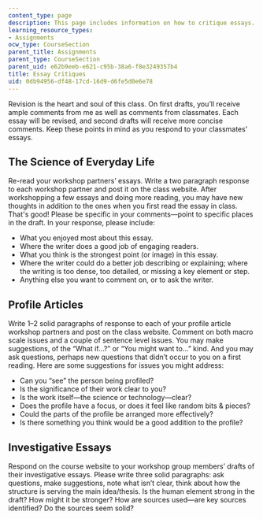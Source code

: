 ```yaml
---
content_type: page
description: This page includes information on how to critique essays.
learning_resource_types:
- Assignments
ocw_type: CourseSection
parent_title: Assignments
parent_type: CourseSection
parent_uid: e62b9eeb-e621-c95b-38a6-f8e3249357b4
title: Essay Critiques
uid: 0db94956-df48-17cd-16d9-d6fe5d0e6e78
---
```


Revision is the heart and soul of this class. On first drafts, you’ll receive ample comments from me as well as comments from classmates. Each essay will be revised, and second drafts will receive more concise comments. Keep these points in mind as you respond to your classmates' essays.

The Science of Everyday Life
----------------------------

Re-read your workshop partners’ essays. Write a two paragraph response to each workshop partner and post it on the class website. After workshopping a few essays and doing more reading, you may have new thoughts in addition to the ones when you first read the essay in class. That's good! Please be specific in your comments—point to specific places in the draft. In your response, please include:

*   What you enjoyed most about this essay.
*   Where the writer does a good job of engaging readers.
*   What you think is the strongest point (or image) in this essay.
*   Where the writer could do a better job describing or explaining; where the writing is too dense, too detailed, or missing a key element or step.
*   Anything else you want to comment on, or to ask the writer.

Profile Articles
----------------

Write 1–2 solid paragraphs of response to each of your profile article workshop partners and post on the class website. Comment on both macro scale issues and a couple of sentence level issues. You may make suggestions, of the “What if…?” or “You might want to…” kind. And you may ask questions, perhaps new questions that didn’t occur to you on a first reading. Here are some suggestions for issues you might address:

*   Can you “see” the person being profiled?
*   Is the significance of their work clear to you?
*   Is the work itself—the science or technology—clear?
*   Does the profile have a focus, or does it feel like random bits & pieces?
*   Could the parts of the profile be arranged more effectively?
*   Is there something you think would be a good addition to the profile?

Investigative Essays
--------------------

Respond on the course website to your workshop group members’ drafts of their investigative essays. Please write three solid paragraphs: ask questions, make suggestions, note what isn’t clear, think about how the structure is serving the main idea/thesis. Is the human element strong in the draft? How might it be stronger? How are sources used—are key sources identified? Do the sources seem solid?